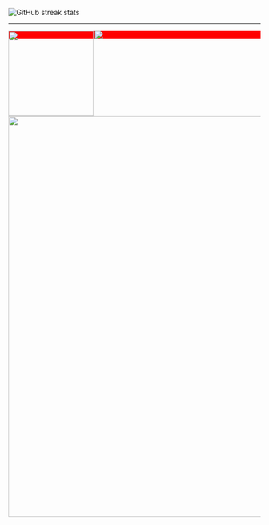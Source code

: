 ![GitHub streak stats](https://streak-stats.demolab.com/?user=aziz-codes)  

---

<div style="background-color:red;">
  <img height="170" align="left" src="https://github-readme-stats.vercel.app/api?username=aziz-codes&count_private=true&include_all_commits=true" />
  <img src="https://github-readme-stats.vercel.app/api/top-langs/?username=aziz-codes&layout=compact" />
</div>
<br/>
<br />
<a href="https://github.com/aziz-codes/github-profile-trophy"></a>
<a href="https://github.com/aziz-codes/github-profile-trophy">
  <img width=800 src="https://github-profile-trophy.vercel.app/?username=aziz-codes&column=8&theme=gruvbox&no-frame=true"/>
</a>
